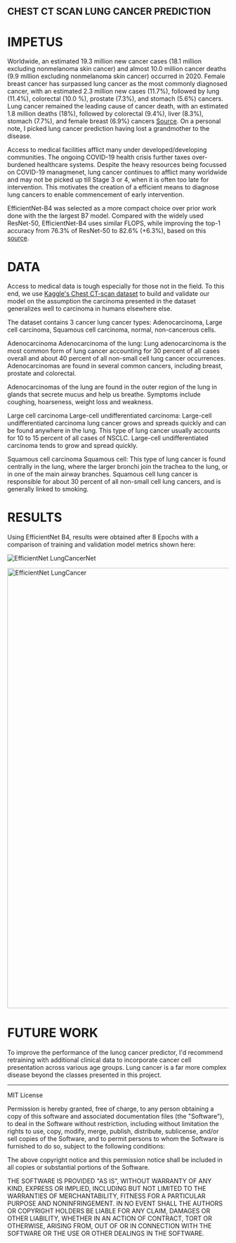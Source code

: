 ## CHEST CT SCAN LUNG CANCER PREDICTION

# IMPETUS 
Worldwide, an estimated 19.3 million new cancer cases (18.1 million excluding nonmelanoma skin cancer) and almost 10.0 million cancer deaths (9.9 million excluding nonmelanoma skin cancer) occurred in 2020. Female breast cancer has surpassed lung cancer as the most commonly diagnosed cancer, with an estimated 2.3 million new cases (11.7%), followed by lung (11.4%), colorectal (10.0 %), prostate (7.3%), and stomach (5.6%) cancers. Lung cancer remained the leading cause of cancer death, with an estimated 1.8 million deaths (18%), followed by colorectal (9.4%), liver (8.3%), stomach (7.7%), and female breast (6.9%) cancers [Source](https://acsjournals.onlinelibrary.wiley.com/doi/10.3322/caac.21660). On a personal note, I picked lung cancer prediction having lost a grandmother to the disease.

Access to medical facilities afflict many under developed/developing communities. The ongoing COVID-19 health crisis further taxes over-burdened healthcare systems. Despite the heavy resources being focussed on COVID-19 managmenet, lung cancer continues to afflict many worldwide and may not be picked up till Stage 3 or 4, when it is often too late for intervention. This motivates the creation of a efficient means to diagnose lung cancers to enable commencement of early intervention.

EfficientNet-B4 was selected as a more compact choice over prior work done with the the largest B7 model. Compared with the widely used ResNet-50, EfficientNet-B4 uses similar FLOPS, while improving the top-1 accuracy from 76.3% of ResNet-50 to 82.6% (+6.3%), based on this [source](https://ai.googleblog.com/2019/05/efficientnet-improving-accuracy-and.html).

# DATA

Access to medical data is tough especially for those not in the field. To this end, we use [Kaggle's Chest CT-scan dataset](https://www.kaggle.com/datasets/mohamedhanyyy/chest-ctscan-images) to build and validate our model on the assumption the carcinoma presented in the dataset generalizes well to carcinoma in humans elsewhere else. 

The dataset contains 3 cancer lung cancer types: Adenocarcinoma, Large cell carcinoma, Squamous cell carcinoma, normal, non-cancerous cells.

Adenocarcinoma Adenocarcinoma of the lung: Lung adenocarcinoma is the most common form of lung cancer accounting for 30 percent of all cases overall and about 40 percent of all non-small cell lung cancer occurrences. Adenocarcinomas are found in several common cancers, including breast, prostate and colorectal.

Adenocarcinomas of the lung are found in the outer region of the lung in glands that secrete mucus and help us breathe. Symptoms include coughing, hoarseness, weight loss and weakness.

Large cell carcinoma Large-cell undifferentiated carcinoma: Large-cell undifferentiated carcinoma lung cancer grows and spreads quickly and can be found anywhere in the lung. This type of lung cancer usually accounts for 10 to 15 percent of all cases of NSCLC. Large-cell undifferentiated carcinoma tends to grow and spread quickly.

Squamous cell carcinoma Squamous cell: This type of lung cancer is found centrally in the lung, where the larger bronchi join the trachea to the lung, or in one of the main airway branches. Squamous cell lung cancer is responsible for about 30 percent of all non-small cell lung cancers, and is generally linked to smoking.

# RESULTS

Using EfficientNet B4, results were obtained after 8 Epochs with a comparison of training and validation model metrics shown here:

![EfficientNet LungCancerNet](https://user-images.githubusercontent.com/40510434/166460944-df78e6b7-2327-4b8e-a5a6-b2f2d0bdfcaf.PNG)

<img width="1000" alt="EfficientNet LungCancer" src="https://user-images.githubusercontent.com/40510434/166460333-a12ac703-6e2b-453c-821f-27352b9574e4.PNG">

# FUTURE WORK

To improve the performance of the luncg cancer predictor,  I'd recommend retraining with additional clinical data to incorporate cancer cell presentation across various age groups. Lung cancer is a far more complex disease beyond the classes presented in this project.


--------------------------------------------------------------------------
MIT License

Permission is hereby granted, free of charge, to any person obtaining
a copy of this software and associated documentation files (the
"Software"), to deal in the Software without restriction, including
without limitation the rights to use, copy, modify, merge, publish,
distribute, sublicense, and/or sell copies of the Software, and to
permit persons to whom the Software is furnished to do so, subject to
the following conditions:

The above copyright notice and this permission notice shall be
included in all copies or substantial portions of the Software.

THE SOFTWARE IS PROVIDED "AS IS", WITHOUT WARRANTY OF ANY KIND,
EXPRESS OR IMPLIED, INCLUDING BUT NOT LIMITED TO THE WARRANTIES OF
MERCHANTABILITY, FITNESS FOR A PARTICULAR PURPOSE AND
NONINFRINGEMENT. IN NO EVENT SHALL THE AUTHORS OR COPYRIGHT HOLDERS BE
LIABLE FOR ANY CLAIM, DAMAGES OR OTHER LIABILITY, WHETHER IN AN ACTION
OF CONTRACT, TORT OR OTHERWISE, ARISING FROM, OUT OF OR IN CONNECTION
WITH THE SOFTWARE OR THE USE OR OTHER DEALINGS IN THE SOFTWARE.
